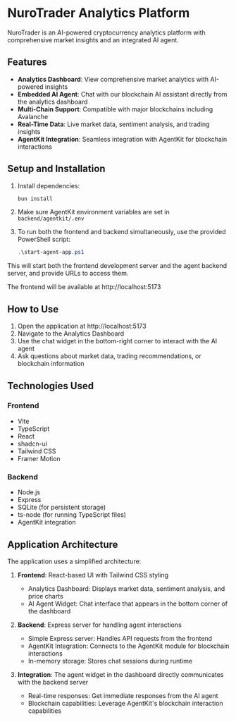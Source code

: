 
# NuroTrader Analytics Platform

NuroTrader is an AI-powered cryptocurrency analytics platform with comprehensive market insights and an integrated AI agent.

## Features

- **Analytics Dashboard**: View comprehensive market analytics with AI-powered insights
- **Embedded AI Agent**: Chat with our blockchain AI assistant directly from the analytics dashboard
- **Multi-Chain Support**: Compatible with major blockchains including Avalanche
- **Real-Time Data**: Live market data, sentiment analysis, and trading insights
- **AgentKit Integration**: Seamless integration with AgentKit for blockchain interactions

## Setup and Installation

1. Install dependencies:
   ```bash
   bun install
   ```

2. Make sure AgentKit environment variables are set in `backend/agentkit/.env`

3. To run both the frontend and backend simultaneously, use the provided PowerShell script:
   ```powershell
   .\start-agent-app.ps1
   ```

This will start both the frontend development server and the agent backend server, and provide URLs to access them.

The frontend will be available at http://localhost:5173

## How to Use

1. Open the application at http://localhost:5173
2. Navigate to the Analytics Dashboard
3. Use the chat widget in the bottom-right corner to interact with the AI agent
4. Ask questions about market data, trading recommendations, or blockchain information

## Technologies Used

### Frontend
- Vite
- TypeScript
- React
- shadcn-ui
- Tailwind CSS
- Framer Motion

### Backend
- Node.js
- Express
- SQLite (for persistent storage)
- ts-node (for running TypeScript files)
- AgentKit integration

## Application Architecture

The application uses a simplified architecture:

1. **Frontend**: React-based UI with Tailwind CSS styling
   - Analytics Dashboard: Displays market data, sentiment analysis, and price charts
   - AI Agent Widget: Chat interface that appears in the bottom corner of the dashboard

2. **Backend**: Express server for handling agent interactions
   - Simple Express server: Handles API requests from the frontend
   - AgentKit Integration: Connects to the AgentKit module for blockchain interactions
   - In-memory storage: Stores chat sessions during runtime

3. **Integration**: The agent widget in the dashboard directly communicates with the backend server
   - Real-time responses: Get immediate responses from the AI agent
   - Blockchain capabilities: Leverage AgentKit's blockchain interaction capabilities

